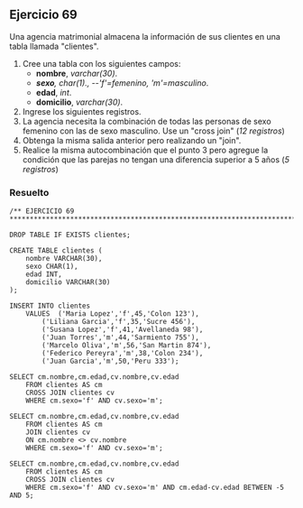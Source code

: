 ## Ejercicio 69

Una agencia matrimonial almacena la información de sus clientes en una tabla llamada "clientes".

1. Cree una tabla con los siguientes campos:
	* **nombre**, *varchar(30)*.
	* ***sexo**, *char(1)*., --'f'=femenino, 'm'=masculino*.
	* **edad**, *int*.
	* **domicilio**, *varchar(30)*.
2. Ingrese los siguientes registros.
3. La agencia necesita la combinación de todas las personas de sexo femenino con las de sexo masculino. Use un  "cross join" (*12 registros*)
4. Obtenga la misma salida anterior pero realizando un "join".
5. Realice la misma autocombinación que el punto 3 pero agregue la condición que las parejas no tengan una diferencia superior a 5 años (*5 registros*)


### Resuelto	
``` 			
/** EJERCICIO 69
******************************************************************************/

DROP TABLE IF EXISTS clientes;

CREATE TABLE clientes (
	nombre VARCHAR(30),
	sexo CHAR(1),
	edad INT,
	domicilio VARCHAR(30)
);

INSERT INTO clientes 
	VALUES	('Maria Lopez','f',45,'Colon 123'),
		('Liliana Garcia','f',35,'Sucre 456'),
		('Susana Lopez','f',41,'Avellaneda 98'),
		('Juan Torres','m',44,'Sarmiento 755'),
		('Marcelo Oliva','m',56,'San Martin 874'),
		('Federico Pereyra','m',38,'Colon 234'),
		('Juan Garcia','m',50,'Peru 333');
		
SELECT cm.nombre,cm.edad,cv.nombre,cv.edad
	FROM clientes AS cm
	CROSS JOIN clientes cv
	WHERE cm.sexo='f' AND cv.sexo='m';
	
SELECT cm.nombre,cm.edad,cv.nombre,cv.edad
	FROM clientes AS cm
	JOIN clientes cv
	ON cm.nombre <> cv.nombre
	WHERE cm.sexo='f' AND cv.sexo='m';
	
SELECT cm.nombre,cm.edad,cv.nombre,cv.edad
	FROM clientes AS cm
	CROSS JOIN clientes cv
	WHERE cm.sexo='f' AND cv.sexo='m' AND cm.edad-cv.edad BETWEEN -5 AND 5;


``` 			
